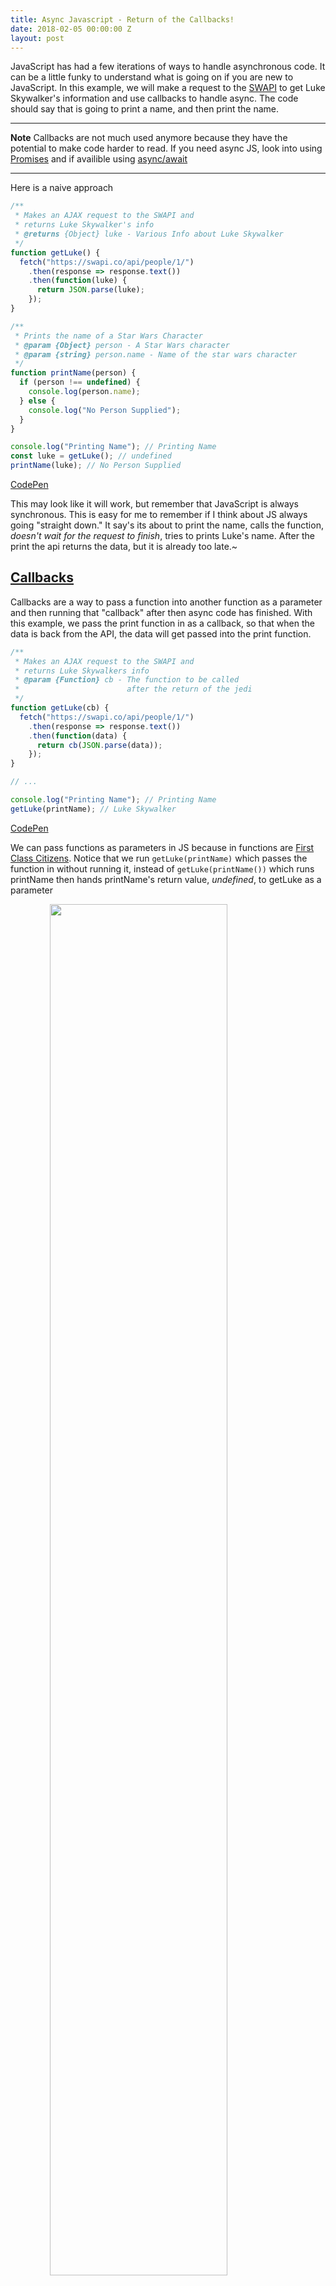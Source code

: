 ```yaml
---
title: Async Javascript - Return of the Callbacks!
date: 2018-02-05 00:00:00 Z
layout: post
---
```


JavaScript has had a few iterations of ways to handle asynchronous code. It can be a little funky to understand what is going on if you are new to JavaScript. In this example, we will make a request to the [SWAPI](https://swapi.co/) to get Luke Skywalker's information and use callbacks to handle async. The code should say that is going to print a name, and then print the name.

---

**Note** Callbacks are not much used anymore because they have the potential to make code harder to read. If you need async JS, look into using [Promises](https://developers.google.com/web/fundamentals/primers/promises) and if availible using [async/await](https://developer.mozilla.org/en-US/docs/Web/JavaScript/Reference/Statements/async_function)

---

Here is a naive approach

```js
/**
 * Makes an AJAX request to the SWAPI and
 * returns Luke Skywalker's info
 * @returns {Object} luke - Various Info about Luke Skywalker
 */
function getLuke() {
  fetch("https://swapi.co/api/people/1/")
    .then(response => response.text())
    .then(function(luke) {
      return JSON.parse(luke);
    });
}

/**
 * Prints the name of a Star Wars Character
 * @param {Object} person - A Star Wars character
 * @param {string} person.name - Name of the star wars character
 */
function printName(person) {
  if (person !== undefined) {
    console.log(person.name);
  } else {
    console.log("No Person Supplied");
  }
}

console.log("Printing Name"); // Printing Name
const luke = getLuke(); // undefined
printName(luke); // No Person Supplied
```

[CodePen](https://codepen.io/brooksbecton/pen/QQmmoe?editors=0012)

This may look like it will work, but remember that JavaScript is always synchronous. This is easy for me to remember if I think about JS always going "straight down." It say's its about to print the name, calls the function, _doesn't wait for the request to finish_, tries to prints Luke's name. After the print the api returns the data, but it is already too late.~

## [Callbacks](#callbacks)

Callbacks are a way to pass a function into another function as a parameter and then running that "callback" after then async code has finished. With this example, we pass the print function in as a callback, so that when the data is back from the API, the data will get passed into the print function.

```js
/**
 * Makes an AJAX request to the SWAPI and
 * returns Luke Skywalkers info
 * @param {Function} cb - The function to be called
 *                        after the return of the jedi
 */
function getLuke(cb) {
  fetch("https://swapi.co/api/people/1/")
    .then(response => response.text())
    .then(function(data) {
      return cb(JSON.parse(data));
    });
}

// ...

console.log("Printing Name"); // Printing Name
getLuke(printName); // Luke Skywalker
```

[CodePen](https://codepen.io/brooksbecton/pen/GQxxaX?editors=0012)

We can pass functions as parameters in JS because in functions are [First Class Citizens](https://en.wikipedia.org/wiki/First-class_citizen). Notice that we run `getLuke(printName)` which passes the function in without running it, instead of `getLuke(printName())` which runs printName then hands printName's return value, _undefined_, to getLuke as a parameter

<img src="https://media.giphy.com/media/9K2nFglCAQClO/giphy.gif"  style="display:block;margin: auto; width:75%">

This works for this lunchbox example, but in reality this can get out of hand quickly if you have to make a few sequential requests which leads to [Callback Hell](http://callbackhell.com/). It is much better to use Promises which we will get to next.

## [Challenge](#challenge)

It's important to understand what Callback Hell can look or feel like.
Try this out.

1. Find all the females from the films Luke was in
1. Find the planets they are from
1. Finally, list the males from those planets

[Solution\*](https://codepen.io/brooksbecton/pen/eVMrpB?editors=0012)

\*_Try to do it yourself before checking the solution_
